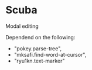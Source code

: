 # Scuba

Modal editing

Dependend on the following:

- "pokey.parse-tree",
- "mksafi.find-word-at-cursor",
- "ryu1kn.text-marker"

